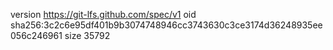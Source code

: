 version https://git-lfs.github.com/spec/v1
oid sha256:3c2c6e95df401b9b3074748946cc3743630c3ce3174d36248935ee056c246961
size 35792
